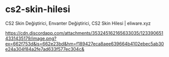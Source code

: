 # cs2-skin-hilesi
CS2 Skin Değiştirici, Envanter Değiştirici, CS2 Skin Hilesi | eliware.xyz

https://cdn.discordapp.com/attachments/353245162165633035/1233906514331435179/image.png?ex=662f753d&is=662e23bd&hm=f189427eca8aee639664b4102ebec5ab30e24a304f84a2fe7ad633f577ec304c&
